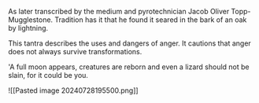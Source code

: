As later transcribed by the medium and pyrotechnician Jacob Oliver Topp-Mugglestone. Tradition has it that he found it seared in the bark of an oak by lightning.

This tantra describes the uses and dangers of anger. It cautions that anger does not always survive transformations.

'A full moon appears, creatures are reborn and even a lizard should not be slain, for it could be you.

![[Pasted image 20240728195500.png]]